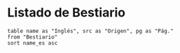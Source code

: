 # Listado de Bestiario

```dataview
table name as "Inglés", src as "Origen", pg as "Pág."
from "Bestiario"
sort name_es asc
```